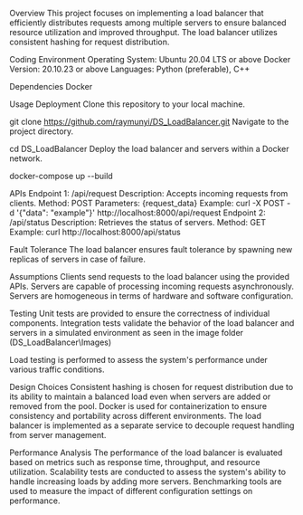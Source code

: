 Overview
This project focuses on implementing a load balancer that efficiently distributes requests among multiple servers to ensure balanced resource utilization and improved throughput. The load balancer utilizes consistent hashing for request distribution.

Coding Environment
Operating System: Ubuntu 20.04 LTS or above
Docker Version: 20.10.23 or above
Languages: Python (preferable), C++

Dependencies
Docker

Usage
Deployment
Clone this repository to your local machine.

git clone https://github.com/raymunyi/DS_LoadBalancer.git
Navigate to the project directory.

cd DS_LoadBalancer
Deploy the load balancer and servers within a Docker network.

docker-compose up --build

APIs
Endpoint 1: /api/request
Description: Accepts incoming requests from clients.
Method: POST
Parameters: {request_data}
Example: curl -X POST -d '{"data": "example"}' http://localhost:8000/api/request
Endpoint 2: /api/status
Description: Retrieves the status of servers.
Method: GET
Example: curl http://localhost:8000/api/status

Fault Tolerance
The load balancer ensures fault tolerance by spawning new replicas of servers in case of failure.

Assumptions
Clients send requests to the load balancer using the provided APIs.
Servers are capable of processing incoming requests asynchronously.
Servers are homogeneous in terms of hardware and software configuration.

Testing
Unit tests are provided to ensure the correctness of individual components.
Integration tests validate the behavior of the load balancer and servers in a simulated environment as seen in the image folder 
(DS_LoadBalancer\Images)

Load testing is performed to assess the system's performance under various traffic conditions.

Design Choices
Consistent hashing is chosen for request distribution due to its ability to maintain a balanced load even when servers are added or removed from the pool.
Docker is used for containerization to ensure consistency and portability across different environments.
The load balancer is implemented as a separate service to decouple request handling from server management.

Performance Analysis
The performance of the load balancer is evaluated based on metrics such as response time, throughput, and resource utilization.
Scalability tests are conducted to assess the system's ability to handle increasing loads by adding more servers.
Benchmarking tools are used to measure the impact of different configuration settings on performance.

